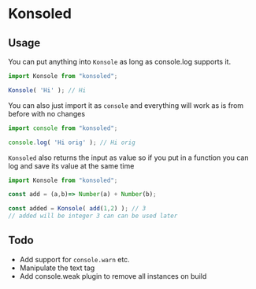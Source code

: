 # Konsoled

## Usage
You can put anything into `Konsole` as long as console.log supports it.
```js
import Konsole from "konsoled";

Konsole( 'Hi' ); // Hi
```
You can also just import it as `console` and everything will work as is from before with no changes
```js
import console from "konsoled";

console.log( 'Hi orig' ); // Hi orig
```

`Konsoled` also returns the input as value so if you put in a function you can log and save its value at the same time
```js
import Konsole from "konsoled";

const add = (a,b)=> Number(a) + Number(b);

const added = Konsole( add(1,2) ); // 3
// added will be integer 3 can can be used later
```

## Todo
- Add support for `console.warn` etc.
- Manipulate the text tag
- Add console.weak plugin to remove all instances on build